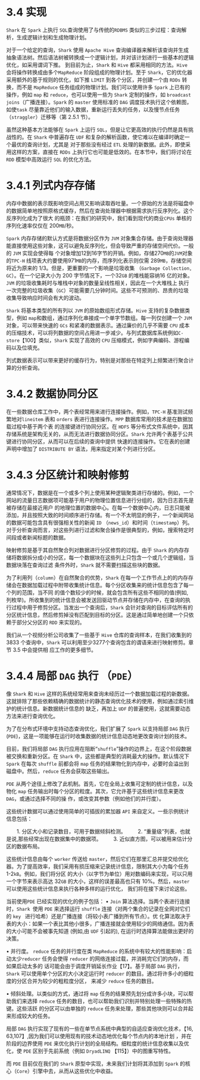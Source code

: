 # 3.4 实现

`Shark` 在 `Spark` 上执行 `SQL`查询使用了与传统的`RDBMS` 类似的三步过程：查询解析，生成逻辑计划和生成物理计划。

对于一个给定的查询，`Shark` 使用 `Apache Hive` 查询编译器来解析该查询并生成抽象语法树。然后语法树被转换成一个逻辑计划，并对该计划进行一些基本的逻辑优化，如采用谓词下推。
到目前为止，`Shark` 和 `Hive` 都采用相同的方法。`Hive` 会将操作转换成由多个`MapReduce` 阶段组成的物理计划。至于 `Shark`，它的优化器采用额外的基于规则的优化，如下推 `LIMIT`
到各个分区，并创建一个由 `RDDs` 转换，而不是 `MapReduce` 任务组成的物理计划。我们可以使用许多 `Spark` 上已有的操作，例如 `map` 和 `reduce`，也可以使用一些为 `Shark` 定制的操作，如
`broadcast joins`（广播连接）。`Spark` 的 `master` 使用标准的 `DAG` 调度技术执行这个依赖图，如使`task` 尽量靠近他们的输入数据，重新运行丢失的任务，以及慢节点任务（`straggler`）迁移等（第
2.5.1 节）。

虽然这种基本方法能够在 `Spark` 上运行 `SQL`，但是让它更高效的执行仍然是具有挑战性的。在 `Shark` 中普遍存在 `UDF` 和复杂的解析函数，使它难以在编译时确定一个最优的查询计划，尤其是
对于那些没有经过 `ETL` 处理的新数据。此外，即使采用这样的方案，直接在 `RDDs` 上执行它也可能是低效的。在本节中，我们将讨论在 `RDD` 模型中高效运行 `SQL` 的优化方法。

# 3.4.1 列式内存存储

内存中数据的表示既影响空间占用又影响读取吞吐量。一个原始的方法是将磁盘中的数据简单地按照原格式缓存，然后在查询处理器中根据需求执行反序列化。这个反序列化成为了很大
的瓶颈：在我们的研究中，我们看到现代的商业`CPUs` 单核的序列化速率仅仅在 200`MB`/秒。

`Spark` 内存存储的默认方式是将数据分区作为 `JVM` 对象集合存储。由于查询处理器能直接使用这些对象，这可以避免反序列化，但会导致严重的存储空间代价。一般的 `JVM` 实现会使得每
个对象增加12到16字节的开销。例如，存储270`MB`的`JVM`对象的`TPC-H` 线项表大约要使用971`MB`的内存，而序列化表示则仅需 289`MB`，存储空间将近为原来的 1/3。但是，更重要的一个影响是垃圾收集
（`Garbage Collection, GC`）。在一个记录大小为 200 字节情况下，一个32`GB` 的堆栈能容纳16 亿的对象。`JVM` 的垃圾收集耗时与堆栈中对象的数量呈线性相关，因此在一个大堆栈上
执行一次完整的垃圾收集（`GC`）可能需要几分钟时间。这些不可预测的、昂贵的垃圾收集导致响应时间会有大的波动。

`Shark` 将基本类型的所有列以 `JVM` 的原始数组形式存储。`Hive` 支持的复杂数据类型，例如 `map`和数组，通过序列化串接成一个单字节数组。每一列仅创建一个 `JVM` 对象，可以带来快速的 `GCs`
和紧凑的数据表示。通过廉价的几乎不需要 `CPU` 成本的压缩技术，可以将列数据的空间占用进一步减少。与列式数据库系统例如`C-store`【100】类似，`Shark` 实现了高效的
`CPU` 压缩模式，例如字典编码、游程编码以及位填充。

列式数据表示可以带来更好的缓存行为，特别是对那些在特定列上频繁进行聚合计算的分析查询。

# 3.4.2 数据协同分区


在一些数据仓库工作中，两个表经常用来进行连接操作。例如，`TPC-H` 基准测试频繁地对`lineitem` 表和 `orders` 表进行连接操作。`MPP` 数据库常用的技术是在数据加载过程中基于两个表
的连接键进行协同分区。在 `HDFS` 等分布式文件系统中，因其存储系统是架构无关的，从而无法进行数据协同分区。`Shark` 允许两个表基于公共键进行协同分区，从而可以在后续的查询中提供
快速的连接操作。它在表的创建声明中增加了 `DISTRIBUTE BY` 语法，用来指定对某个列进行分区。

# 3.4.3 分区统计和映射修剪

通常情况下，数据是在一个或多个列上使用某种逻辑聚类进行存储的。例如，一个网站的流量日志数据项可能基于用户的物理位置信息进行分组的，因为日志首先是被存储在最接近用户
的地理位置的数据中心。在每一个数据中心内，日志只能被添加，并且按照大致的时间顺序进行存储。有一个不太明显的例子，一个新闻网站的数据可能包含具有很强相关性的新闻 `ID`
（`news_id`）和时间（`timestamp`）列。对于分析查询而言，对这些列进行过滤和聚合操作是很典型的，例如，搜索特定时间段或者新闻标题的数据。

映射修剪是基于其自然聚合列对数据进行分区修剪的过程。由于 `Shark` 的内存存储将数据拆分成小的分区，每一个数据块在这些列上只包含一个或几个逻辑组，当数据块落在查询过滤
条件外时，`Shark` 就不需要扫描这些块的数据。

为了利用列（`column`）在自然聚合的优势，`Shark` 在每一个工作节点上的的内存存储会在数据加载过程中附带收集统计信息。每个分区收集来的统计信息包含了每一个列的范围，当不同
的值个数较少的时候，就会包含所有这些不相同的值(例如, 列枚举)。所收集到的统计信息会被发送回驱动节点并存储在内存中，在查询的执行过程中用于修剪分区。当发出一个查询后，`Shark`
会针对查询的目标评估所有的分区统计信息，然后修剪掉没有匹配到目标的分区。这是通过简单地创建一个只依赖于部分父分区的 `RDD` 来实现的。

我们从一个视频分析公司收集了一些基于 `Hive` 仓库的查询样本，在我们收集到的 3833 个查询中，`Shark` 可以利用至少3277个查询包含的谓语来进行映射修剪。章节 3.5 中会提供相
应工作的更多细节。

# 3.4.4 局部 `DAG` 执行 （`PDE`）

像 `Shark` 和 `Hive` 这样的系统经常用来查询未经历过一个数据加载过程的新数据。这就排除了那些依赖精确的数据统计的静态查询优化技术的使用，例如通过索引维护的统计信息。新数据统计信息的
缺乏，再加上 `UDF` 的普遍使用，这就需要动态方法来进行查询优化。

为了在分布式环境中支持动态查询优化，我们扩展了 `Spark` 以支持局部 `DAG` 执行 (`PDE`)，这是一项能够在运行时收集数据的统计信息动态地更改查询计划的技术。

目前，我们将局部 `DAG` 执行应用在阻断“`shuffle`”操作的边界上，在这个阶段数据被交换和重新分区。在 `Shark` 中，这些都是典型的消耗最大的操作。默认情况下 `Spark` 在每次 `shuffle`
前都会将 `map` 任务的结果物化到内存中，必要时会溢出到磁盘中。然后，`reduce` 任务会获取这些输出。

`PDE` 从两个途径上修改了此机制。首先，它在全局上收集可定制的统计信息，以及物化 `map` 任务输出时每个分区的粒度。其次，它允许基于这些统计信息来更改 `DAG`，或通过选择不同的操
作，或改变其参数（例如他们的并行度）。

这些统计数据可以通过使用简单的可插拔的累加器 `API` 来自定义。一些示例统计信息包括：

　　1. 分区大小和记录数目，可用于数据倾斜检测。
　　2. “重量级”列表，也就是说,那些经常出现在数据集中的数据项。
　　3. 近似直方图，可以被用来估计分区的数据布局。

这些统计信息由每个 `worker` 传送给 `master`，然后它们在那里汇总并提交给优化器。为了提高效率，我们采用有损压缩来记录统计信息，限制其大小为每个任务 1-2`kB`。例如，我们将分区
的大小（以字节为单位）用对数编码来实现，可以只用一个字节来表示高达 32`GB` 的大小，这样的误差最高也只有 10%。然后，`master` 可以使用这些统计信息来执行各种多样的运行优化，
我们将在接下来讨论这些。

当前使用`PDE` 已经实现的优化的例子包括：
• `Join` 算法选择。当两个表进行连接时，`Shark `使用 `PDE` 来选择运行 `shuffle` 连接（对两个集合的记录在全网对它们的  `key ` 进行哈希）还是广播连接（将较小表广播到所有节点）。优
化算法取决于表的大小：如果一个表比其他小很多，广播连接就会使用较少的网络通信。因为表的大小可能不会被事先知道 (例如,由  `UDF` 引起的), 在运行时选择算法能做出更好的决策。

• 并行度。 `reduce` 任务的并行度在类 `MapReduce` 的系统中有较大的性能影响：启动太少`reducer` 任务会使得 `reducer` 的网络连接过载，并消耗完它们的内存，而如果启动太多的
话可能会由于调度开销延长作业【17】。基于局部 `DAG` 执行，`Shark` 可以使用单个分区的大小决定运行时 `reducer` 的数目。通过将许多小的细粒度的分区合并为较少的粗粒度分区，
来减少 `reduce` 任务的数目。

• 倾斜处理。以类似的方式，通过将 `map` 任务的结果预先划分成许多小块，可以帮助我们来选择 `reduce` 任务的数目，也可以帮助我们识别并特别处理一些特殊的热键。这些活跃
的分区可以由单独的 `reduce` 任务来处理，那些其他块则可以合并起来形成较大的任务。

局部 `DAG` 执行实现了现有的一些在单节点系统中典型的自适应查询优化技术，【16, 63,107】,因为我们可以使用现有的技术动态地优化每个节点内的本地计划 ，并在阶段的边界使用
`PDE` 来优化执行计划的全局结构。细粒度的统计信息收集以及优化，使 `PDE` 区别于先前系统（例如 `DryadLINQ` 【115】）中的图重写特性。

而 `PDE` 目前仅在我们的 `Shark` 原型中实现，未来我们计划将其添加到 `Spark` 的核心（`Core`）引擎中去，从而从这些优化中收益。

